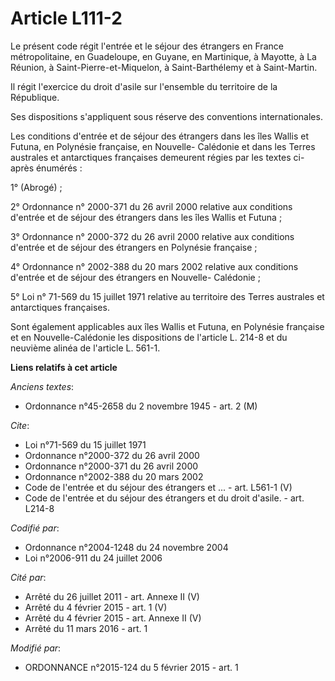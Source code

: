 # Article L111-2

Le présent code régit l'entrée et le séjour des étrangers en France métropolitaine, en Guadeloupe, en Guyane, en Martinique,
à Mayotte, à La Réunion, à Saint-Pierre-et-Miquelon, à Saint-Barthélemy et à Saint-Martin. 

Il régit l'exercice du droit d'asile sur l'ensemble du territoire de la République. 

Ses dispositions s'appliquent sous réserve des conventions internationales. 

Les conditions d'entrée et de séjour des étrangers dans les îles Wallis et Futuna, en Polynésie française, en Nouvelle-
Calédonie et dans les Terres australes et antarctiques françaises demeurent régies par les textes ci-après énumérés : 

1° (Abrogé) ; 

2° Ordonnance n° 2000-371 du 26 avril 2000 relative aux conditions d'entrée et de séjour des étrangers dans les îles Wallis
et Futuna ; 

3° Ordonnance n° 2000-372 du 26 avril 2000 relative aux conditions d'entrée et de séjour des étrangers en Polynésie
française ; 

4° Ordonnance n° 2002-388 du 20 mars 2002 relative aux conditions d'entrée et de séjour des étrangers en Nouvelle-
Calédonie ; 

5° Loi n° 71-569 du 15 juillet 1971 relative au territoire des Terres australes et antarctiques françaises. 

Sont également applicables aux îles Wallis et Futuna, en Polynésie française et en Nouvelle-Calédonie les dispositions de
l'article L. 214-8 et du neuvième alinéa de l'article L. 561-1.

**Liens relatifs à cet article**

_Anciens textes_:

  - Ordonnance n°45-2658 du 2 novembre 1945 - art. 2 (M)

_Cite_:

  - Loi n°71-569 du 15 juillet 1971
  - Ordonnance n°2000-372 du 26 avril 2000
  - Ordonnance n°2000-371 du 26 avril 2000
  - Ordonnance n°2002-388 du 20 mars 2002
  - Code de l'entrée et du séjour des étrangers et ... - art. L561-1 (V)
  - Code de l'entrée et du séjour des étrangers et du droit d'asile. - art. L214-8

_Codifié par_:

  - Ordonnance n°2004-1248 du 24 novembre 2004
  - Loi n°2006-911 du 24 juillet 2006

_Cité par_:

  - Arrêté du 26 juillet 2011 - art. Annexe II (V)
  - Arrêté du 4 février 2015 - art. 1 (V)
  - Arrêté du 4 février 2015 - art. Annexe II (V)
  - Arrêté du 11 mars 2016 - art. 1

_Modifié par_:

  - ORDONNANCE n°2015-124 du 5 février 2015 - art. 1
